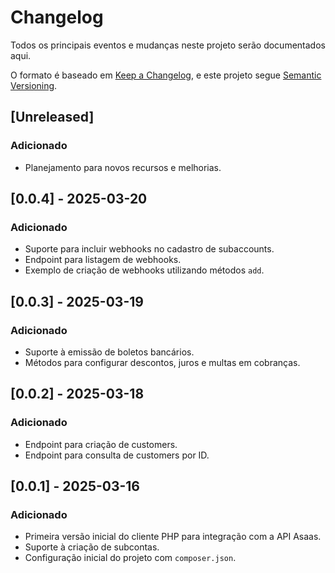 # Changelog

Todos os principais eventos e mudanças neste projeto serão documentados aqui.

O formato é baseado em [Keep a Changelog](https://keepachangelog.com/pt-BR/1.0.0/), e este projeto segue [Semantic Versioning](https://semver.org/lang/pt-BR/).

## [Unreleased]
### Adicionado
- Planejamento para novos recursos e melhorias.

## [0.0.4] - 2025-03-20
### Adicionado
- Suporte para incluir webhooks no cadastro de subaccounts.
- Endpoint para listagem de webhooks.
- Exemplo de criação de webhooks utilizando métodos `add`.

## [0.0.3] - 2025-03-19
### Adicionado
- Suporte à emissão de boletos bancários.
- Métodos para configurar descontos, juros e multas em cobranças.

## [0.0.2] - 2025-03-18
### Adicionado
- Endpoint para criação de customers.
- Endpoint para consulta de customers por ID.

## [0.0.1] - 2025-03-16
### Adicionado
- Primeira versão inicial do cliente PHP para integração com a API Asaas.
- Suporte à criação de subcontas.
- Configuração inicial do projeto com `composer.json`.